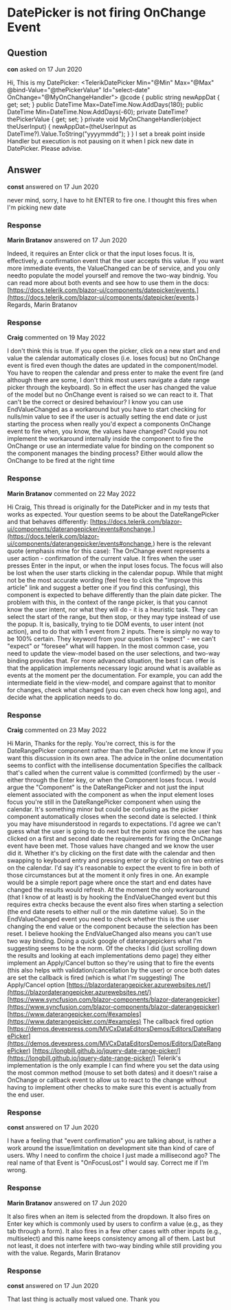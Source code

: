 # DatePicker is not firing OnChange Event

## Question

**con** asked on 17 Jun 2020

Hi, This is my DatePicker: <TelerikDatePicker Min="@Min" Max="@Max" @bind-Value="@thePickerValue" Id="select-date" OnChange="@MyOnChangeHandler"></TelerikDatePicker> @code { public string newAppDat { get; set; } public DateTime Max=DateTime.Now.AddDays(180); public DateTime Min=DateTime.Now.AddDays(-60); private DateTime? thePickerValue { get; set; } private void MyOnChangeHandler(object theUserInput) { newAppDat=(theUserInput as DateTime?).Value.ToString("yyyymmdd"); } } I set a break point inside Handler but execution is not pausing on it when I pick new date in DatePicker. Please advise.

## Answer

**const** answered on 17 Jun 2020

never mind, sorry, I have to hit ENTER to fire one. I thought this fires when I'm picking new date

### Response

**Marin Bratanov** answered on 17 Jun 2020

Indeed, it requires an Enter click or that the input loses focus. It is, effectively, a confirmation event that the user accepts this value. If you want more immediate events, the ValueChanged can be of service, and you only needto populate the model yourself and remove the two-way bindnig. You can read more about both events and see how to use them in the docs: [https://docs.telerik.com/blazor-ui/components/datepicker/events.](https://docs.telerik.com/blazor-ui/components/datepicker/events.) Regards, Marin Bratanov

### Response

**Craig** commented on 19 May 2022

I don't think this is true. If you open the picker, click on a new start and end value the calendar automatically closes (i.e. loses focus) but no OnChange event is fired even though the dates are updated in the component/model. You have to reopen the calendar and press enter to make the event fire (and although there are some, I don't think most users navigate a date range picker through the keyboard). So in effect the user has changed the value of the model but no OnChange event is raised so we can react to it. That can't be the correct or desired behaviour? I know you can use EndValueChanged as a workaround but you have to start checking for nulls/min value to see if the user is actually setting the end date or just starting the process when really you'd expect a components OnChange event to fire when, you know, the values have changed? Could you not implement the workaround internally inside the component to fire the OnChange or use an intermediate value for binding on the component so the component manages the binding process? Either would allow the OnChange to be fired at the right time

### Response

**Marin Bratanov** commented on 22 May 2022

Hi Craig, This thread is originally for the DatePicker and in my tests that works as expected. Your question seems to be about the DateRangePicker and that behaves differently: [https://docs.telerik.com/blazor-ui/components/daterangepicker/events#onchange,](https://docs.telerik.com/blazor-ui/components/daterangepicker/events#onchange,) here is the relevant quote (emphasis mine for this case): The OnChange event represents a user action - confirmation of the current value. It fires when the user presses Enter in the input, or when the input loses focus. The focus will also be lost when the user starts clicking in the calendar popup. While that might not be the most accurate wording (feel free to click the "improve this article" link and suggest a better one if you find this confusing), this component is expected to behave differently than the plain date picker. The problem with this, in the context of the range picker, is that you cannot know the user intent, nor what they will do - it is a heuristic task. They can select the start of the range, but then stop, or they may type instead of use the popup. It is, basically, trying to tie DOM events, to user intent (not action), and to do that with 1 event from 2 inputs. There is simply no way to be 100% certain. They keyword from your question is "expect" - we can't "expect" or "foresee" what will happen. In the most common case, you need to update the view-model based on the user selections, and two-way binding provides that. For more advanced situation, the best I can offer is that the application implements necessary logic around what is available as events at the moment per the documentation. For example, you can add the intermediate field in the view-model, and compare against that to monitor for changes, check what changed (you can even check how long ago), and decide what the application needs to do.

### Response

**Craig** commented on 23 May 2022

Hi Marin, Thanks for the reply. You're correct, this is for the DateRangePicker component rather than the DatePicker. Let me know if you want this discussion in its own area. The advice in the online documentation seems to conflict with the intellisense documentation Specifies the callback that's called when the current value is committed (confirmed) by the user - either through the Enter key, or when the Component loses focus. I would argue the "Component" is the DateRangePicker and not just the input element associated with the component as when the input element loses focus you're still in the DateRangePicker component when using the calendar. It's something minor but could be confusing as the picker component automatically closes when the second date is selected. I think you may have misunderstood in regards to expectations. I'd agree we can't guess what the user is going to do next but the point was once the user has clicked on a first and second date the requirements for firing the OnChange event have been met. Those values have changed and we know the user did it. Whether it's by clicking on the first date with the calendar and then swapping to keyboard entry and pressing enter or by clicking on two entries on the calendar. I'd say it's reasonable to expect the event to fire in both of those circumstances but at the moment it only fires in one. An example would be a simple report page where once the start and end dates have changed the results would refresh. At the moment the only workaround (that I know of at least) is by hooking the EndValueChanged event but this requires extra checks because the event also fires when starting a selection (the end date resets to either null or the min datetime value). So in the EndValueChanged event you need to check whether this is the user changing the end value or the component because the selection has been reset. I believe hooking the EndValueChanged also means you can't use two way binding. Doing a quick google of daterangepickers what I'm suggesting seems to be the norm. Of the checks I did (just scrolling down the results and looking at each implementations demo page) they either implement an Apply/Cancel button so they're using that to fire the events (this also helps with validation/cancellation by the user) or once both dates are set the callback is fired (which is what I'm suggesting) The Apply/Cancel option [https://blazordaterangepicker.azurewebsites.net/](https://blazordaterangepicker.azurewebsites.net/) [https://www.syncfusion.com/blazor-components/blazor-daterangepicker](https://www.syncfusion.com/blazor-components/blazor-daterangepicker) [https://www.daterangepicker.com/#examples](https://www.daterangepicker.com/#examples) The callback fired option [https://demos.devexpress.com/MVCxDataEditorsDemos/Editors/DateRangePicker](https://demos.devexpress.com/MVCxDataEditorsDemos/Editors/DateRangePicker) [https://longbill.github.io/jquery-date-range-picker/](https://longbill.github.io/jquery-date-range-picker/) Telerik's implementation is the only example I can find where you set the data using the most common method (mouse to set both dates) and it doesn't raise a OnChange or callback event to allow us to react to the change without having to implement other checks to make sure this event is actually from the end user.

### Response

**const** answered on 17 Jun 2020

I have a feeling that "event confirmation" you are talking about, is rather a work around the issue/limitation on development site than kind of care of users. Why I need to confirm the choice I just made a millisecond ago? The real name of that Event is "OnFocusLost" I would say. Correct me if I'm wrong.

### Response

**Marin Bratanov** answered on 17 Jun 2020

It also fires when an item is selected from the dropdown. It also fires on Enter key which is commonly used by users to confirm a value (e.g., as they tab through a form). It also fires in a few other cases with other inputs (e.g., multiselect) and this name keeps consistency among all of them. Last but not least, it does not interfere with two-way binding while still providing you with the value. Regards, Marin Bratanov

### Response

**const** answered on 17 Jun 2020

That last thing is actually most valued one. Thank you
